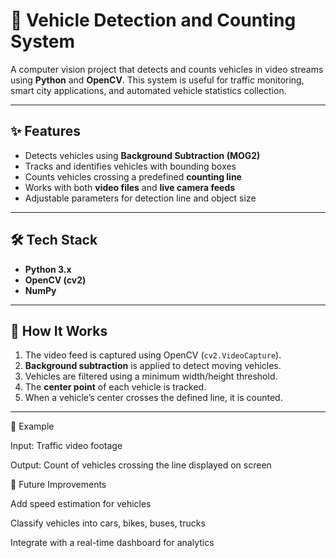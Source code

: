 # 🚗 Vehicle Detection and Counting System  

A computer vision project that detects and counts vehicles in video streams using **Python** and **OpenCV**. This system is useful for traffic monitoring, smart city applications, and automated vehicle statistics collection.  

---

## ✨ Features  
- Detects vehicles using **Background Subtraction (MOG2)**  
- Tracks and identifies vehicles with bounding boxes  
- Counts vehicles crossing a predefined **counting line**  
- Works with both **video files** and **live camera feeds**  
- Adjustable parameters for detection line and object size  

---

## 🛠️ Tech Stack  
- **Python 3.x**  
- **OpenCV (cv2)**  
- **NumPy**  

---

## 📌 How It Works  
1. The video feed is captured using OpenCV (`cv2.VideoCapture`).  
2. **Background subtraction** is applied to detect moving vehicles.  
3. Vehicles are filtered using a minimum width/height threshold.  
4. The **center point** of each vehicle is tracked.  
5. When a vehicle’s center crosses the defined line, it is counted.  

---


🎥 Example

Input: Traffic video footage

Output: Count of vehicles crossing the line displayed on screen



🔮 Future Improvements

Add speed estimation for vehicles

Classify vehicles into cars, bikes, buses, trucks

Integrate with a real-time dashboard for analytics
